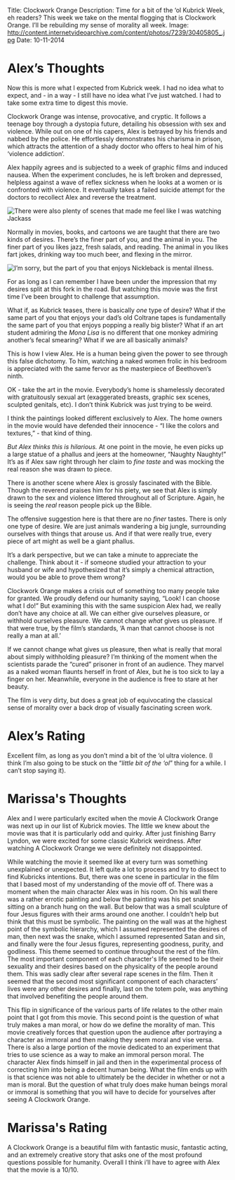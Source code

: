 Title: Clockwork Orange
Description: Time for a bit of the ‘ol Kubrick Week, eh readers?  This week we take on the mental flogging that is Clockwork Orange.  I’ll be rebuilding my sense of morality all week.
Image: http://content.internetvideoarchive.com/content/photos/7239/30405805_.jpg
Date: 10-11-2014 

# Alex’s Thoughts

Now this is more what I expected from Kubrick week.  I had no idea what to expect, and - in a way - I still have no idea what I’ve just watched.  I had to take some extra time to digest this movie.

Clockwork Orange was intense, provocative, and cryptic.  It follows a teenage boy through a dystopia future, detailing his obsession with sex and violence.  While out on one of his capers, Alex is betrayed by his friends and nabbed by the police.  He effortlessly demonstrates his charisma in prison, which attracts the attention of a shady doctor who offers to heal him of his ‘violence addiction’.

Alex happily agrees and is subjected to a week of graphic films and induced nausea.  When the experiment concludes, he is left broken and depressed, helpless against a wave of reflex sickness when he looks at a women or is confronted with violence.  It eventually takes a failed suicide attempt for the doctors to recollect Alex and reverse the treatment.

![There were also plenty of scenes that made me feel like I was watching Jackass](http://www.collativelearning.com/PICS%20FOR%20WEBSITE/ACO%20expanded/dvd%20stills%202/marina%20fight.png)

Normally in movies, books, and cartoons we are taught that there are two kinds of desires.  There’s the finer part of you, and the animal in you.  The finer part of you likes jazz, fresh salads, and reading.  The animal in you likes fart jokes, drinking way too much beer, and flexing in the mirror.

![I’m sorry, but the part of you that enjoys Nickleback is mental illness.](http://www.greatplainsexaminer.com/wp-content/uploads/2012/06/nickelback-3576.jpg)

For as long as I can remember I have been under the impression that my desires split at this fork in the road.  But watching this movie was the first time I’ve been brought to challenge that assumption.

What if, as Kubrick teases, there is basically *one* type of desire?  What if the same part of you that enjoys your dad’s old Coltrane tapes is fundamentally the same part of you that enjoys popping a really big blister?  What if an art student admiring the *Mona Lisa* is no different that one monkey admiring another’s fecal smearing?  What if we are all basically animals?

This is how I view Alex.  He is a human being given the power to see through this false dichotomy.  To him, watching a naked women frolic in his bedroom is appreciated with the same fervor as the masterpiece of Beethoven’s ninth.

OK - take the art in the movie.  Everybody’s home is shamelessly decorated with gratuitously sexual art (exaggerated breasts, graphic sex scenes, sculpted genitals, etc).  I don’t think Kubrick was just trying to be weird.

I think the paintings looked different exclusively to Alex.  The home owners in the movie would have defended their innocence -  “I like the colors and textures,” - that kind of thing.

*But Alex thinks this is hilarious.*  At one point in the movie, he even picks up a large statue of a phallus and jeers at the homeowner, “Naughty Naughty!”  It’s as if Alex saw right through her claim to *fine taste* and was mocking the real reason she was drawn to piece.

There is another scene where Alex is grossly fascinated with the Bible.  Though the reverend praises him for his piety, we see that Alex is simply drawn to the sex and violence littered throughout all of Scripture.  Again, he is seeing the *real* reason people pick up the Bible.

The offensive suggestion here is that there are no *finer* tastes.  There is only one type of desire.  We are just animals wandering a big jungle, surrounding ourselves with things that arouse us.  And if that were really true, every piece of art might as well be a giant phallus.

It’s a dark perspective, but we can take a minute to appreciate the challenge.  Think about it - if someone studied your attraction to your husband or wife and hypothesized that it’s simply a chemical attraction, would you be able to prove them wrong?

Clockwork Orange makes a crisis out of something too many people take for granted.  We proudly defend our humanity saying, “Look!  I can choose what I do!”  But examining this with the same suspicion Alex had, we really don’t have any choice at all.  We can either give ourselves pleasure, or withhold ourselves pleasure.  We cannot change *what* gives us pleasure.  If that were true, by the film’s standards, ‘A man that cannot choose is not really a man at all.’

If we cannot change what gives us pleasure, then what is really that moral about simply withholding pleasure?  I’m thinking of the moment when the scientists parade the “cured” prisoner in front of an audience.  They marvel as a naked woman flaunts herself in front of Alex, but he is too sick to lay a finger on her.  Meanwhile, everyone in the audience is free to stare at her beauty.

The film is very dirty, but does a great job of equivocating the classical sense of morality over a back drop of visually fascinating screen work.

# Alex’s Rating

Excellent film, as long as you don’t mind a bit of the ‘ol ultra violence.
(I think I’m also going to be stuck on the “*little bit of the ‘ol*” thing for a while.  I can’t stop saying it).

<i class="fa fa-star"></i>
<i class="fa fa-star"></i>
<i class="fa fa-star"></i>
<i class="fa fa-star"></i>
<i class="fa fa-star"></i>
<i class="fa fa-star"></i>
<i class="fa fa-star"></i>
<i class="fa fa-star"></i>
<i class="fa fa-star"></i>
<i class="fa fa-star"></i>

# Marissa's Thoughts

Alex and I were particularly excited when the movie A Clockwork Orange was next up in our list of Kubrick movies. The little we knew about the movie was that it is particularly odd and quirky. After just finishing Barry Lyndon, we were excited for some classic Kubrick weirdness. After watching A Clockwork Orange we were definitely not disappointed. 

While watching the movie it seemed like at every turn was something unexplained or unexpected. It left quite a lot to process and try to dissect to find Kubricks intentions. But, there was one scene in particular in the film that I based most of my understanding of the movie off of. There was a moment when the main character Alex was in his room. On his wall there was a rather errotic painting and below the painting was his pet snake sitting on a branch hung on the wall. But below that was a small sculpture of four Jesus figures with their arms around one another. I couldn’t help but think that this must be symbolic. The painting on the wall was at the highest point of the symbolic hierarchy, which I assumed represented the desires of man, then next was the snake, which I assumed represented Satan and sin, and finally were the four Jesus figures, representing goodness, purity, and godliness. This theme seemed to continue throughout the rest of the film. The most important component of each character's life seemed to be their sexuality and their desires based on the physicality of the people around them. This was sadly clear after several rape scenes in the film. Then it seemed that the second most significant component of each characters’ lives were any other desires and finally, last on the totem pole, was anything that involved benefiting the people around them. 

This flip in significance of the various parts of life relates to the other main point that I got from this movie. This second point is the question of what truly makes a man moral, or how do we define the morality of man. This movie creatively forces that question upon the audience after portraying a character as immoral and then making they seem moral and vise versa. There is also a large portion of the movie dedicated to an experiment that tries to use science as a way to make an  immoral person moral. The character Alex finds himself in jail and then in the experimental process of correcting him into being a decent human being. What the film ends up with is that science was not able to ultimately be the decider in whether or not a man is moral. But the question of what truly does make human beings moral or immoral is something that you will have to decide for yourselves after seeing A Clockwork Orange. 

# Marissa's Rating

A Clockwork Orange is a beautiful film with fantastic music, fantastic acting, and an extremely creative story that asks one of the most profound questions possible for humanity. Overall I think i’ll have to agree with Alex that the movie is a 10/10.

<i class="fa fa-star"></i>
<i class="fa fa-star"></i>
<i class="fa fa-star"></i>
<i class="fa fa-star"></i>
<i class="fa fa-star"></i>
<i class="fa fa-star"></i>
<i class="fa fa-star"></i>
<i class="fa fa-star"></i>
<i class="fa fa-star"></i>
<i class="fa fa-star"></i>